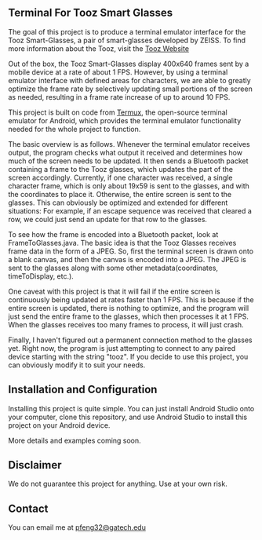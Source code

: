 ## Terminal For Tooz Smart Glasses

The goal of this project is to produce a terminal emulator interface for the Tooz Smart-Glasses, a pair of smart-glasses developed by ZEISS.
To find more information about the Tooz, visit the [Tooz Website](https://tooz.com/product/devkit/)

Out of the box, the Tooz Smart-Glasses display 400x640 frames sent by a mobile device at a rate of about 1 FPS.
However, by using a terminal emulator interface with defined areas for characters, we are able to greatly optimize the frame rate by selectively updating small portions of the screen as needed, resulting in a frame rate increase of up to around 10 FPS.

This project is built on code from [Termux](https://termux.com/), the open-source terminal emulator for Android, which provides the terminal emulator functionality needed for the whole project to function.

The basic overview is as follows.
Whenever the terminal emulator receives output, the program checks what output it received and determines how much of the screen needs to be updated.  It then sends a Bluetooth packet containing a frame to the Tooz glasses, which updates the part of the screen accordingly.
Currently, if one character was received, a single character frame, which is only about 19x59 is sent to the glasses, and with the coordinates to place it.  Otherwise, the entire screen is sent to the glasses.
This can obviously be optimized and extended for different situations: For example, if an escape sequence was received that cleared a row, we could just send an update for that row to the glasses.

To see how the frame is encoded into a Bluetooth packet, look at FrameToGlasses.java.
The basic idea is that the Tooz Glasses receives frame data in the form of a JPEG.
So, first the terminal screen is drawn onto a blank canvas, and then the canvas is encoded into a JPEG.  The JPEG is sent to the glasses along with some other metadata(coordinates, timeToDisplay, etc.).

One caveat with this project is that it will fail if the entire screen is continuously being updated at rates faster than 1 FPS.  This is because if the entire screen is updated, there is nothing to optimize, and the program will just send the entire frame to the glasses, which then processes it at 1 FPS.  When the glasses receives too many frames to process, it will just crash.

Finally, I haven't figured out a permanent connection method to the glasses yet.  Right now, the program is just attempting to connect to any paired device starting with the string "tooz".  If you decide to use this project, you can obviously modify it to suit your needs.


## Installation and Configuration

Installing this project is quite simple.
You can just install Android Studio onto your computer, clone this repository, and use Android Studio to install this project on your Android device.

More details and examples coming soon.

## Disclaimer
We do not guarantee this project for anything.  Use at your own risk.


## Contact

You can email me at pfeng32@gatech.edu
